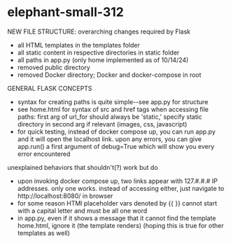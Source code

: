 # elephant-small-312
NEW FILE STRUCTURE: overarching changes required by Flask
* all HTML templates in the templates folder
* all static content in respective directories in static folder
* all paths in app.py (only home implemented as of 10/14/24)
* removed public directory
* removed Docker directory; Docker and docker-compose in root

GENERAL FLASK CONCEPTS
* syntax for creating paths is quite simple--see app.py for structure
* see home.html for syntax of src and href tags when accessing file paths: first arg of url_for should always be 'static,' specify static directory in second arg if relevant (images, css, javascript)
* for quick testing, instead of docker compose up, you can run app.py and it will open the localhost link. upon any errors, you can give app.run() a first argument of debug=True which will show you every error encountered

unexplained behaviors that shouldn't(?) work but do
* upon invoking docker compose up, two links appear with 127.#.#.# IP addresses. only one works. instead of accessing either, just navigate to http://localhost:8080/ in browser
* for some reason HTMl placeholder vars denoted by {{ }} cannot start with a capital letter and must be all one word
* in app.py, even if it shows a message that it cannot find the template home.html, ignore it (the template renders) (hoping this is true for other templates as well)